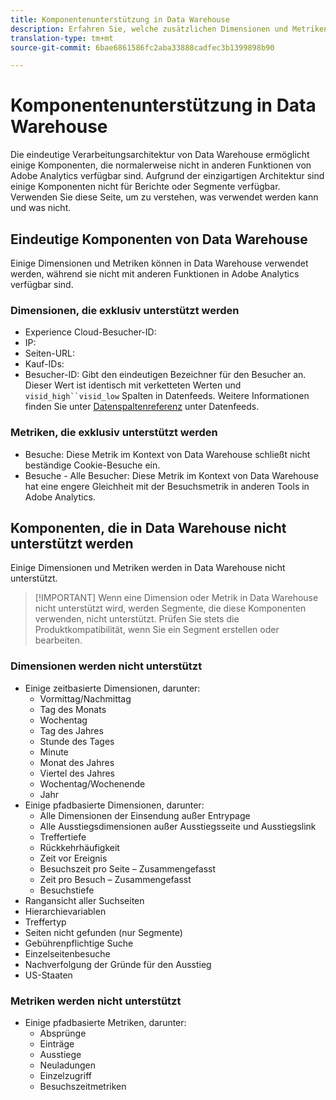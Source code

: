 ```yaml
---
title: Komponentenunterstützung in Data Warehouse
description: Erfahren Sie, welche zusätzlichen Dimensionen und Metriken in Data Warehouse verfügbar sind und was nicht unterstützt wird.
translation-type: tm+mt
source-git-commit: 6bae6861586fc2aba33888cadfec3b1399898b90

---
```



# Komponentenunterstützung in Data Warehouse

Die eindeutige Verarbeitungsarchitektur von Data Warehouse ermöglicht einige Komponenten, die normalerweise nicht in anderen Funktionen von Adobe Analytics verfügbar sind. Aufgrund der einzigartigen Architektur sind einige Komponenten nicht für Berichte oder Segmente verfügbar. Verwenden Sie diese Seite, um zu verstehen, was verwendet werden kann und was nicht.

## Eindeutige Komponenten von Data Warehouse

Einige Dimensionen und Metriken können in Data Warehouse verwendet werden, während sie nicht mit anderen Funktionen in Adobe Analytics verfügbar sind.

### Dimensionen, die exklusiv unterstützt werden

* Experience Cloud-Besucher-ID:
* IP:
* Seiten-URL:
* Kauf-IDs:
* Besucher-ID: Gibt den eindeutigen Bezeichner für den Besucher an. Dieser Wert ist identisch mit verketteten Werten und `visid_high``visid_low` Spalten in Datenfeeds. Weitere Informationen finden Sie unter [Datenspaltenreferenz](../analytics-data-feed/c-df-contents/datafeeds-reference.md) unter Datenfeeds.

### Metriken, die exklusiv unterstützt werden

* Besuche: Diese Metrik im Kontext von Data Warehouse schließt nicht beständige Cookie-Besuche ein.
* Besuche - Alle Besucher: Diese Metrik im Kontext von Data Warehouse hat eine engere Gleichheit mit der Besuchsmetrik in anderen Tools in Adobe Analytics.

## Komponenten, die in Data Warehouse nicht unterstützt werden

Einige Dimensionen und Metriken werden in Data Warehouse nicht unterstützt.

> [!IMPORTANT] Wenn eine Dimension oder Metrik in Data Warehouse nicht unterstützt wird, werden Segmente, die diese Komponenten verwenden, nicht unterstützt. Prüfen Sie stets die Produktkompatibilität, wenn Sie ein Segment erstellen oder bearbeiten.

### Dimensionen werden nicht unterstützt

* Einige zeitbasierte Dimensionen, darunter:
   * Vormittag/Nachmittag
   * Tag des Monats
   * Wochentag
   * Tag des Jahres
   * Stunde des Tages
   * Minute
   * Monat des Jahres
   * Viertel des Jahres
   * Wochentag/Wochenende
   * Jahr
* Einige pfadbasierte Dimensionen, darunter:
   * Alle Dimensionen der Einsendung außer Entrypage
   * Alle Ausstiegsdimensionen außer Ausstiegsseite und Ausstiegslink
   * Treffertiefe
   * Rückkehrhäufigkeit
   * Zeit vor Ereignis
   * Besuchszeit pro Seite – Zusammengefasst
   * Zeit pro Besuch – Zusammengefasst
   * Besuchstiefe
* Rangansicht aller Suchseiten
* Hierarchievariablen
* Treffertyp
* Seiten nicht gefunden (nur Segmente)
* Gebührenpflichtige Suche
* Einzelseitenbesuche
* Nachverfolgung der Gründe für den Ausstieg
* US-Staaten

### Metriken werden nicht unterstützt

* Einige pfadbasierte Metriken, darunter:
   * Absprünge
   * Einträge
   * Ausstiege
   * Neuladungen
   * Einzelzugriff
   * Besuchszeitmetriken
